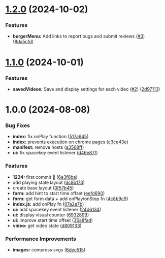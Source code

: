 # [1.2.0](https://github.com/imtheu/1234/compare/v1.1.0...v1.2.0) (2024-10-02)


### Features

* **burgerMenu:** Add links to report bugs and submit reviews ([#3](https://github.com/imtheu/1234/issues/3)) ([8da5cfd](https://github.com/imtheu/1234/commit/8da5cfdc714966de722a8411a005383347bf9332))

# [1.1.0](https://github.com/imtheu/1234/compare/v1.0.0...v1.1.0) (2024-10-01)


### Features

* **savedVideos:** Save and display settings for each video ([#2](https://github.com/imtheu/1234/issues/2)) ([2d97113](https://github.com/imtheu/1234/commit/2d97113bc9d165260e99eed17fe3e445c5925558))

# 1.0.0 (2024-08-08)


### Bug Fixes

* **index:** fix onPlay function ([517a645](https://github.com/imtheu/1234/commit/517a6452f4411e1b2ff6231b280ea43378617b97))
* **index:** prevents execution on chrome pages ([c3ce43e](https://github.com/imtheu/1234/commit/c3ce43eeac4bd38f3cb59e1388e8046aea2e0420))
* **manifest:** remove hosts ([a3568ff](https://github.com/imtheu/1234/commit/a3568ff5a1837f50b3d7032819978bdefc6844a9))
* **ui:** fix spacekey event listener ([d46e87f](https://github.com/imtheu/1234/commit/d46e87f623e108f50f21e4def920a70408398abb))


### Features

* **1234:** first commit 🎉 ([6a3f8ba](https://github.com/imtheu/1234/commit/6a3f8baedbab117c9f10c497678bd8c93d61dc0e))
* add playing state layout ([dc8b173](https://github.com/imtheu/1234/commit/dc8b1733786f1c98f0fc3499f874fb74d64134bf))
* create base layout ([3f57b45](https://github.com/imtheu/1234/commit/3f57b45e51c058455a8cc11115ba65e0e2c83f34))
* **form:** add hint to start time offset ([eefd690](https://github.com/imtheu/1234/commit/eefd6907f0dd6c4898ca9efde1f00ad4d689103c))
* **form:** get form data + add onPlay/onStop fn ([4c8b9c9](https://github.com/imtheu/1234/commit/4c8b9c9d058692499b49c054eff0331abf552289))
* **index.js:** add onPlay fn ([07a2a7b](https://github.com/imtheu/1234/commit/07a2a7bab7d6bf32b1df47d5c101656d4f9dc78d))
* **ui:** add spacekey event listener ([24d6134](https://github.com/imtheu/1234/commit/24d61348dc5565953b54267ba87268447e96b509))
* **ui:** display visual counter ([6932899](https://github.com/imtheu/1234/commit/69328995fc8808054f07ccb5803c78cd67a2be07))
* **ui:** improve start time offset ([36a8fad](https://github.com/imtheu/1234/commit/36a8fad125569e23e3a42f5e968eebaf6a04cde3))
* **video:** get video state ([d809133](https://github.com/imtheu/1234/commit/d80913387f471b8b70a2f9a3aabd9e378acac1be))


### Performance Improvements

* **images:** compress svgs ([6dec515](https://github.com/imtheu/1234/commit/6dec515151bbe505b8f76f4e34a9f730112c2314))

